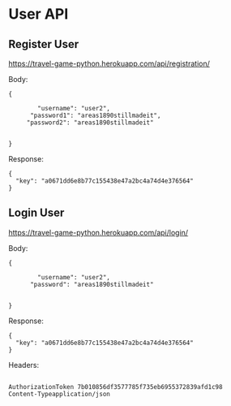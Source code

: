 # User API

## Register User

https://travel-game-python.herokuapp.com/api/registration/

Body:

```
{

		"username": "user2",
	  "password1": "areas1890stillmadeit",
     "password2": "areas1890stillmadeit"


}
```

Response:

```
{
  "key": "a0671dd6e8b77c155438e47a2bc4a74d4e376564"
}
```

## Login User

https://travel-game-python.herokuapp.com/api/login/

Body:

```
{

		"username": "user2",
	  "password": "areas1890stillmadeit"


}
```

Response:

```
{
  "key": "a0671dd6e8b77c155438e47a2bc4a74d4e376564"
}
```

Headers:

```

AuthorizationToken 7b010856df3577785f735eb6955372839afd1c98
Content-Typeapplication/json
```
